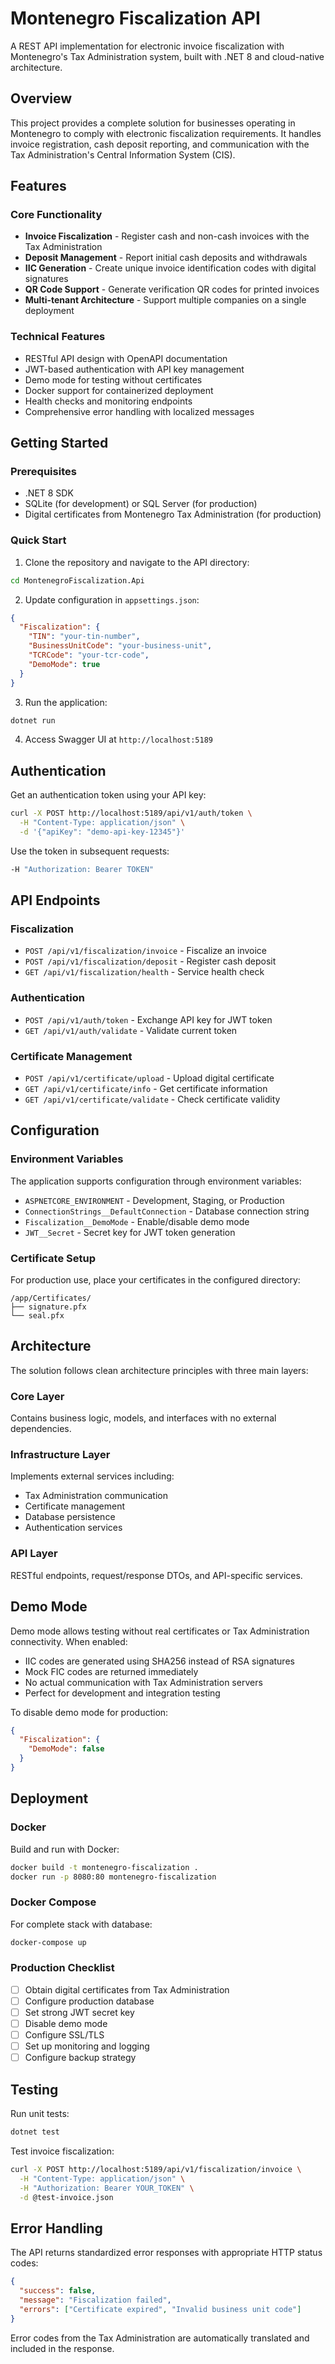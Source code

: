 # Montenegro Fiscalization API

A REST API implementation for electronic invoice fiscalization with Montenegro's Tax Administration system, built with .NET 8 and cloud-native architecture.

## Overview

This project provides a complete solution for businesses operating in Montenegro to comply with electronic fiscalization requirements. It handles invoice registration, cash deposit reporting, and communication with the Tax Administration's Central Information System (CIS).

## Features

### Core Functionality
- **Invoice Fiscalization** - Register cash and non-cash invoices with the Tax Administration
- **Deposit Management** - Report initial cash deposits and withdrawals
- **IIC Generation** - Create unique invoice identification codes with digital signatures
- **QR Code Support** - Generate verification QR codes for printed invoices
- **Multi-tenant Architecture** - Support multiple companies on a single deployment

### Technical Features
- RESTful API design with OpenAPI documentation
- JWT-based authentication with API key management
- Demo mode for testing without certificates
- Docker support for containerized deployment
- Health checks and monitoring endpoints
- Comprehensive error handling with localized messages

## Getting Started

### Prerequisites
- .NET 8 SDK
- SQLite (for development) or SQL Server (for production)
- Digital certificates from Montenegro Tax Administration (for production)

### Quick Start

1. Clone the repository and navigate to the API directory:
```bash
cd MontenegroFiscalization.Api
```

2. Update configuration in `appsettings.json`:
```json
{
  "Fiscalization": {
    "TIN": "your-tin-number",
    "BusinessUnitCode": "your-business-unit",
    "TCRCode": "your-tcr-code",
    "DemoMode": true
  }
}
```

3. Run the application:
```bash
dotnet run
```

4. Access Swagger UI at `http://localhost:5189`

## Authentication

Get an authentication token using your API key:
```bash
curl -X POST http://localhost:5189/api/v1/auth/token \
  -H "Content-Type: application/json" \
  -d '{"apiKey": "demo-api-key-12345"}'
```

Use the token in subsequent requests:
```bash
-H "Authorization: Bearer TOKEN"
```

## API Endpoints

### Fiscalization
- `POST /api/v1/fiscalization/invoice` - Fiscalize an invoice
- `POST /api/v1/fiscalization/deposit` - Register cash deposit
- `GET /api/v1/fiscalization/health` - Service health check

### Authentication
- `POST /api/v1/auth/token` - Exchange API key for JWT token
- `GET /api/v1/auth/validate` - Validate current token

### Certificate Management
- `POST /api/v1/certificate/upload` - Upload digital certificate
- `GET /api/v1/certificate/info` - Get certificate information
- `GET /api/v1/certificate/validate` - Check certificate validity

## Configuration

### Environment Variables

The application supports configuration through environment variables:
- `ASPNETCORE_ENVIRONMENT` - Development, Staging, or Production
- `ConnectionStrings__DefaultConnection` - Database connection string
- `Fiscalization__DemoMode` - Enable/disable demo mode
- `JWT__Secret` - Secret key for JWT token generation

### Certificate Setup

For production use, place your certificates in the configured directory:
```
/app/Certificates/
├── signature.pfx
└── seal.pfx
```

## Architecture

The solution follows clean architecture principles with three main layers:

### Core Layer
Contains business logic, models, and interfaces with no external dependencies.

### Infrastructure Layer
Implements external services including:
- Tax Administration communication
- Certificate management
- Database persistence
- Authentication services

### API Layer
RESTful endpoints, request/response DTOs, and API-specific services.

## Demo Mode

Demo mode allows testing without real certificates or Tax Administration connectivity. When enabled:
- IIC codes are generated using SHA256 instead of RSA signatures
- Mock FIC codes are returned immediately
- No actual communication with Tax Administration servers
- Perfect for development and integration testing

To disable demo mode for production:
```json
{
  "Fiscalization": {
    "DemoMode": false
  }
}
```

## Deployment

### Docker

Build and run with Docker:
```bash
docker build -t montenegro-fiscalization .
docker run -p 8080:80 montenegro-fiscalization
```

### Docker Compose

For complete stack with database:
```bash
docker-compose up
```

### Production Checklist
- [ ] Obtain digital certificates from Tax Administration
- [ ] Configure production database
- [ ] Set strong JWT secret key
- [ ] Disable demo mode
- [ ] Configure SSL/TLS
- [ ] Set up monitoring and logging
- [ ] Configure backup strategy

## Testing

Run unit tests:
```bash
dotnet test
```

Test invoice fiscalization:
```bash
curl -X POST http://localhost:5189/api/v1/fiscalization/invoice \
  -H "Content-Type: application/json" \
  -H "Authorization: Bearer YOUR_TOKEN" \
  -d @test-invoice.json
```

## Error Handling

The API returns standardized error responses with appropriate HTTP status codes:
```json
{
  "success": false,
  "message": "Fiscalization failed",
  "errors": ["Certificate expired", "Invalid business unit code"]
}
```

Error codes from the Tax Administration are automatically translated and included in the response.